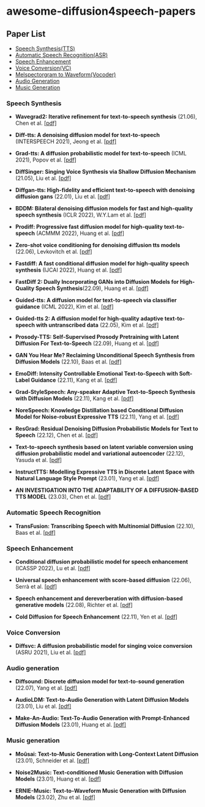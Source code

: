 # awesome-diffusion4speech-papers
## Paper List
- [Speech Synthesis(TTS)](#Speech-Synthesis)
- [Automatic Speech Recognition(ASR)](#Automatic-Speech-Recognition)
- [Speech Enhancement](#Speech-Enhancement)
- [Voice Conversion(VC)](#Voice-Conversion)
- [Melspectorgram to Waveform(Vocoder)](#Vocoder)
- [Audio Generation](#Audio-Generation)
- [Music Generation](#Music-Generation)

### Speech Synthesis
- **Wavegrad2: Iterative refinement for text-to-speech synthesis** (21.06), Chen et al. [[pdf]](https://arxiv.org/abs/2106.09660)

- **Diff-tts: A denoising diffusion model for text-to-speech** (INTERSPEECH 2021), Jeong et al. [[pdf]](https://arxiv.org/abs/2104.01409)

- **Grad-tts: A diffusion probabilistic model for text-to-speech** (ICML 2021), Popov et al. [[pdf]](https://proceedings.mlr.press/v139/popov21a.html)

- **DiffSinger: Singing Voice Synthesis via Shallow Diffusion Mechanism** (21.05), Liu et al. [[pdf]](https://arxiv.org/abs/2105.02446)

- **Diffgan-tts: High-fidelity and efficient text-to-speech with denoising diffusion gans** (22.01), Liu et al. [[pdf]](https://arxiv.org/abs/2201.11972)


- **BDDM: Bilateral denoising diffusion models for fast and high-quality speech synthesis** (ICLR 2022), W.Y.Lam et al. [[pdf]](https://arxiv.org/abs/2203.13508)

- **Prodiff: Progressive fast diffusion model for high-quality text-to-speech** (ACMMM 2022), Huang et al. [[pdf]](https://dl.acm.org/doi/abs/10.1145/3503161.3547855)

- **Zero-shot voice conditioning for denoising diffusion tts models** (22.06), Levkovitch et al. [[pdf]](https://arxiv.org/abs/2206.02246)

- **Fastdiff: A fast conditional diffusion model for high-quality speech synthesis** (IJCAI 2022), Huang et al. [[pdf]](https://arxiv.org/abs/2204.09934)

- **FastDiff 2: Dually Incorporating GANs into Diffusion Models for High-Quality Speech Synthesis**(22.09), Huang et al. [[pdf]](https://openreview.net/forum?id=-x5WuMO4APy) 

- **Guided-tts: A diffusion model for text-to-speech via classifier guidance** (ICML 2022), Kim et al. [[pdf]](https://proceedings.mlr.press/v162/kim22d.html)

- **Guided-tts 2: A diffusion model for high-quality adaptive text-to-speech with untranscribed data** (22.05), Kim et al. [[pdf]](https://arxiv.org/abs/2205.15370)

- **Prosody-TTS: Self-Supervised Prosody Pretraining with Latent Diffusion For Text-to-Speech** (22.09), Huang et al. [[pdf]](https://scholar.google.com/citations?view_op=view_citation&hl=zh-CN&user=iRHBUsgAAAAJ&citation_for_view=iRHBUsgAAAAJ:MXK_kJrjxJIC)

- **GAN You Hear Me? Reclaiming Unconditional Speech Synthesis from Diffusion Models** (22.10), Baas et al. [[pdf]](https://arxiv.org/pdf/2210.05271)
 
- **EmoDiff: Intensity Controllable Emotional Text-to-Speech with Soft-Label Guidance** (22.11), Kang et al. [[pdf]](https://arxiv.org/pdf/2211.09383.pdf)

- **Grad-StyleSpeech: Any-speaker Adaptive Text-to-Speech Synthesis with Diffusion Models** (22.11), Kang et al. [[pdf]](https://arxiv.org/pdf/2211.09383)

- **NoreSpeech: Knowledge Distillation based Conditional Diffusion Model for Noise-robust Expressive TTS** (22.11), Yang et al. [[pdf]](https://arxiv.org/pdf/2211.02448)

- **ResGrad: Residual Denoising Diffusion Probabilistic Models for Text to Speech** (22.12), Chen et al. [[pdf]](https://arxiv.org/abs/2212.14518)

- **Text-to-speech synthesis based on latent variable conversion using diffusion probabilistic model and variational autoencoder** (22.12), Yasuda et al. [[pdf]](https://arxiv.org/pdf/2212.08329)

- **InstructTTS: Modelling Expressive TTS in Discrete Latent Space with Natural Language Style Prompt** (23.01), Yang et al. [[pdf]](https://scholar.google.com/citations?view_op=view_citation&hl=zh-CN&user=WNiojyAAAAAJ&sortby=pubdate&citation_for_view=WNiojyAAAAAJ:3fE2CSJIrl8C)

- **AN INVESTIGATION INTO THE ADAPTABILITY OF A DIFFUSION-BASED TTS MODEL** (23.03), Chen et al. [[pdf]](https://arxiv.org/pdf/2303.01849.pdf)

### Automatic Speech Recognition
- **TransFusion: Transcribing Speech with Multinomial Diffusion** (22.10), Baas et al. [[pdf]](https://arxiv.org/pdf/2210.07677.pdf)

### Speech Enhancement
- **Conditional diffusion probabilistic model for speech enhancement** (ICASSP 2022), Lu et al. [[pdf]](https://ieeexplore.ieee.org/abstract/document/9746901/)

- **Universal speech enhancement with score-based diffusion** (22.06), Serrà et al. [[pdf]](https://arxiv.org/abs/2206.03065)

- **Speech enhancement and dereverberation with diffusion-based generative models** (22.08), Richter et al. [[pdf]](https://arxiv.org/abs/2208.05830)

- **Cold Diffusion for Speech Enhancement** (22.11), Yen et al. [[pdf]](https://arxiv.org/abs/2211.02527)

### Voice Conversion
- **Diffsvc: A diffusion probabilistic model for singing voice conversion** (ASRU 2021), Liu et al. [[pdf]](https://ieeexplore.ieee.org/abstract/document/9688219/)

### Audio generation
- **Diffsound: Discrete diffusion model for text-to-sound generation** (22.07), Yang et al. [[pdf]](https://scholar.google.com/citations?view_op=view_citation&hl=zh-CN&user=WNiojyAAAAAJ&sortby=pubdate&citation_for_view=WNiojyAAAAAJ:roLk4NBRz8UC)

- **AudioLDM: Text-to-Audio Generation with Latent Diffusion Models** (23.01), Liu et al. [[pdf]](https://arxiv.org/pdf/2301.12503)

- **Make-An-Audio: Text-To-Audio Generation with Prompt-Enhanced Diffusion Models** (23.01), Huang et al. [[pdf]](https://scholar.google.com/citations?view_op=view_citation&hl=zh-CN&user=WNiojyAAAAAJ&sortby=pubdate&citation_for_view=WNiojyAAAAAJ:MXK_kJrjxJIC)

### Music generation
- **Moûsai: Text-to-Music Generation with Long-Context Latent Diffusion** (23.01), Schneider et al. [[pdf]](https://arxiv.org/pdf/2301.11757)

- **Noise2Music: Text-conditioned Music Generation with Diffusion Models** (23.01), Huang et al. [[pdf]](https://arxiv.org/pdf/2302.03917)

- **ERNIE-Music: Text-to-Waveform Music Generation with Diffusion Models** (23.02), Zhu et al. [[pdf]](https://arxiv.org/abs/2302.04456)
